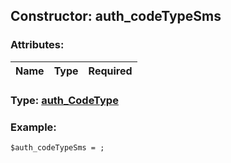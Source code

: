 ## Constructor: auth\_codeTypeSms  

### Attributes:

| Name     |    Type       | Required |
|----------|:-------------:|---------:|


### Type: [auth\_CodeType](../types/auth\_CodeType.md)

### Example:


```
$auth_codeTypeSms = ;
```